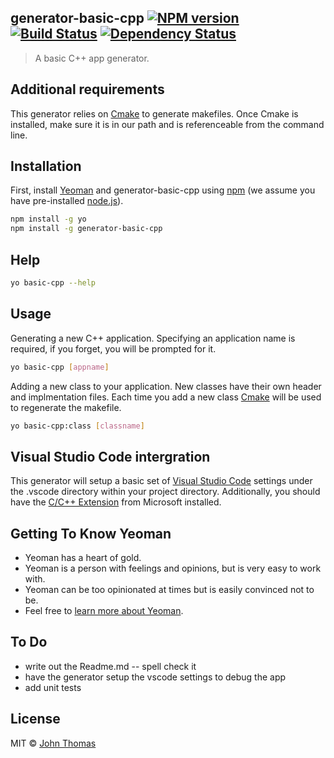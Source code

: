## generator-basic-cpp [![NPM version][npm-image]][npm-url] [![Build Status][travis-image]][travis-url] [![Dependency Status][daviddm-image]][daviddm-url]
> A basic C++ app generator.

## Additional requirements

This generator relies on [Cmake](https://cmake.org/) to generate makefiles.  Once Cmake is installed, make sure it is in our path and is referenceable from the command line.

## Installation

First, install [Yeoman](http://yeoman.io) and generator-basic-cpp using [npm](https://www.npmjs.com/) (we assume you have pre-installed [node.js](https://nodejs.org/)).

```bash
npm install -g yo
npm install -g generator-basic-cpp
```

## Help
```bash
yo basic-cpp --help
```
## Usage

Generating a new C++ application.  Specifying an application name is required, if you forget, you will be prompted for it.

```bash
yo basic-cpp [appname]
```

Adding a new class to your application.  New classes have their own header and implmentation files.  Each time you add a new class [Cmake](https://cmake.org) will be used to regenerate the makefile.

```bash
yo basic-cpp:class [classname]
```

## Visual Studio Code intergration

This generator will setup a basic set of [Visual Studio Code](https://code.visualstudio.com) settings under the .vscode directory within your project directory.  Additionally, you should have the [C/C++ Extension](https://marketplace.visualstudio.com/items?itemName=ms-vscode.cpptools) from Microsoft installed.

## Getting To Know Yeoman

 * Yeoman has a heart of gold.
 * Yeoman is a person with feelings and opinions, but is very easy to work with.
 * Yeoman can be too opinionated at times but is easily convinced not to be.
 * Feel free to [learn more about Yeoman](http://yeoman.io/).

## To Do
* write out the Readme.md -- spell check it
* have the generator setup the vscode settings to debug the app
* add unit tests

## License

MIT © [John Thomas]()


[npm-image]: https://badge.fury.io/js/generator-basic-cpp.svg
[npm-url]: https://npmjs.org/package/generator-basic-cpp
[travis-image]: https://travis-ci.org/jthub/generator-basic-cpp.svg?branch=master
[travis-url]: https://travis-ci.org/jthub/generator-basic-cpp
[daviddm-image]: https://david-dm.org/jthub/generator-basic-cpp.svg?theme=shields.io
[daviddm-url]: https://david-dm.org/jthub/generator-basic-cpp
